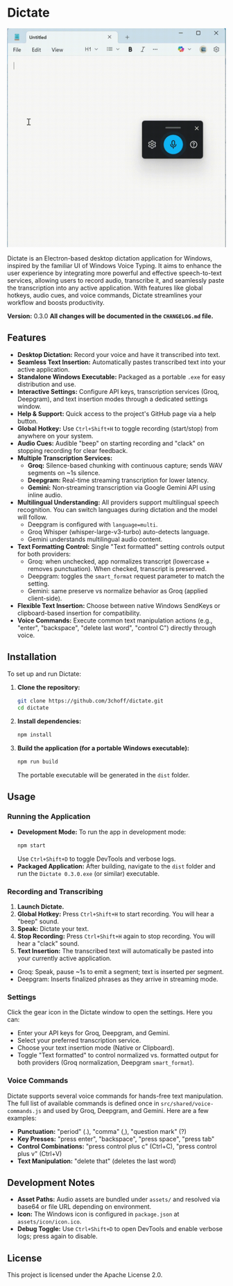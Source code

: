 # Dictate

![Dictate Demo](https://github.com/3choff/dictate/blob/master/assets/demo/demo.gif?raw=true)

Dictate is an Electron-based desktop dictation application for Windows, inspired by the familiar UI of Windows Voice Typing. It aims to enhance the user experience by integrating more powerful and effective speech-to-text services, allowing users to record audio, transcribe it, and seamlessly paste the transcription into any active application. With features like global hotkeys, audio cues, and voice commands, Dictate streamlines your workflow and boosts productivity.

**Version:** 0.3.0
**All changes will be documented in the `CHANGELOG.md` file.**

## Features

*   **Desktop Dictation:** Record your voice and have it transcribed into text.
*   **Seamless Text Insertion:** Automatically pastes transcribed text into your active application.
*   **Standalone Windows Executable:** Packaged as a portable `.exe` for easy distribution and use.
*   **Interactive Settings:** Configure API keys, transcription services (Groq, Deepgram), and text insertion modes through a dedicated settings window.
*   **Help & Support:** Quick access to the project's GitHub page via a help button.
*   **Global Hotkey:** Use `Ctrl+Shift+H` to toggle recording (start/stop) from anywhere on your system.
*   **Audio Cues:** Audible "beep" on starting recording and "clack" on stopping recording for clear feedback.
*   **Multiple Transcription Services:**
    *   **Groq:** Silence-based chunking with continuous capture; sends WAV segments on ~1s silence.
    *   **Deepgram:** Real-time streaming transcription for lower latency.
    *   **Gemini:** Non‑streaming transcription via Google Gemini API using inline audio.
*   **Multilingual Understanding:** All providers support multilingual speech recognition. You can switch languages during dictation and the model will follow.
    * Deepgram is configured with `language=multi`.
    * Groq Whisper (whisper-large-v3-turbo) auto-detects language.
    * Gemini understands multilingual audio content.
*   **Text Formatting Control:** Single "Text formatted" setting controls output for both providers:
    * Groq: when unchecked, app normalizes transcript (lowercase + removes punctuation). When checked, transcript is preserved.
    * Deepgram: toggles the `smart_format` request parameter to match the setting.
    * Gemini: same preserve vs normalize behavior as Groq (applied client-side).
*   **Flexible Text Insertion:** Choose between native Windows SendKeys or clipboard-based insertion for compatibility.
*   **Voice Commands:** Execute common text manipulation actions (e.g., "enter", "backspace", "delete last word", "control C") directly through voice.

## Installation

To set up and run Dictate:

1.  **Clone the repository:**
    ```bash
    git clone https://github.com/3choff/dictate.git
    cd dictate
    ```
2.  **Install dependencies:**
    ```bash
    npm install
    ```
3.  **Build the application (for a portable Windows executable):**
    ```bash
    npm run build
    ```
    The portable executable will be generated in the `dist` folder.

## Usage

### Running the Application

*   **Development Mode:** To run the app in development mode:
    ```bash
    npm start
    ```
    Use `Ctrl+Shift+D` to toggle DevTools and verbose logs.
*   **Packaged Application:** After building, navigate to the `dist` folder and run the `Dictate 0.3.0.exe` (or similar) executable.

### Recording and Transcribing

1.  **Launch Dictate.**
2.  **Global Hotkey:** Press `Ctrl+Shift+H` to start recording. You will hear a "beep" sound.
3.  **Speak:** Dictate your text.
4.  **Stop Recording:** Press `Ctrl+Shift+H` again to stop recording. You will hear a "clack" sound.
5.  **Text Insertion:** The transcribed text will automatically be pasted into your currently active application.
   * Groq: Speak, pause ~1s to emit a segment; text is inserted per segment.
   * Deepgram: Inserts finalized phrases as they arrive in streaming mode.

### Settings

Click the gear icon in the Dictate window to open the settings. Here you can:
*   Enter your API keys for Groq, Deepgram, and Gemini.
*   Select your preferred transcription service.
*   Choose your text insertion mode (Native or Clipboard).
*   Toggle "Text formatted" to control normalized vs. formatted output for both providers (Groq normalization, Deepgram `smart_format`).

### Voice Commands

Dictate supports several voice commands for hands-free text manipulation. The full list of available commands is defined once in `src/shared/voice-commands.js` and used by Groq, Deepgram, and Gemini. Here are a few examples:

*   **Punctuation:** "period" (.), "comma" (,), "question mark" (?)
*   **Key Presses:** "press enter", "backspace", "press space", "press tab"
*   **Control Combinations:** "press control plus c" (Ctrl+C), "press control plus v" (Ctrl+V)
*   **Text Manipulation:** "delete that" (deletes the last word)

## Development Notes

*   **Asset Paths:** Audio assets are bundled under `assets/` and resolved via base64 or file URL depending on environment.
*   **Icon:** The Windows icon is configured in `package.json` at `assets/icon/icon.ico`.
*   **Debug Toggle:** Use `Ctrl+Shift+D` to open DevTools and enable verbose logs; press again to disable.

## License

This project is licensed under the Apache License 2.0.
